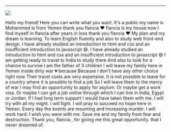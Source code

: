 
----
![](https://doc.anagora.org/uploads/upload_a02ff1d096053d7e4a9e46ccea2a03ec.jpg)

Hello my friend! Here you can write what you want. It's a public
my name is Mohammed is from Yemen 
thank you flancia ❤
flancia is my house now 
I find myself in flancia after years in loss 
thank you flancia ❤
My plan and my dream is
learning.  To learn English fluently and also to study web front-end design.
I have already studied an introduction to html and css and an insufficient introduction to javascript 😅.
I have already studied an introduction to html and css and an insufficient introduction to javascript 😅
I am getting ready to travel to India to study there
And also to look for a chance to survive 
I am the father of 3 children
I will leave my family here in Yemen inside dirty war 💔
because Because I don't have any other choice right now
Their travel costs are very expensive.
It is not possible to leave for a country where it is possible to find a job
So I will leave them to the mercy of war
I may find an opportunity to apply for asylum.  Or maybe get a work visa.  Or maybe I can get a job online through which I can live in India, Egypt or Jordan.
If I had long term support I would have taken them with me.
I will try with all my might.  I will fight.  I will pray to succeed
no hope here in Yemen. Every day the events are mounting and increasing murder.
I will work hard.  I wish you were with me.  Save me and my family from fear and destruction.
Thank you, flancia , for giving me this great opportunity.  that I never dreamed of.
